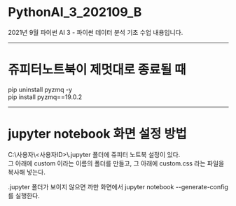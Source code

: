 # PythonAI_3_202109_B
2021년 9월 파이썬 AI 3 - 파이썬 데이터 분석 기초 수업 내용입니다.
***
# 쥬피터노트북이 제멋대로 종료될 때  
pip uninstall pyzmq -y  
pip install pyzmq==19.0.2
***
# jupyter notebook 화면 설정 방법  
C:\사용자\\<사용자ID>\\.jupyter 폴더에 쥬피터 노트북 설정이 있다.  
그 아래에 custom 이라는 이름의 폴더를 만들고, 그 아래에 custom.css 라는 파일을 복사해 넣는다.

.jupyter 폴더가 보이지 않으면 까만 화면에서 jupyter notebook --generate-config를 실행한다.
